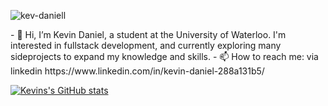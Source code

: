 <p align="left"> <img src="https://komarev.com/ghpvc/?username=kev-daniell" alt="kev-daniell" /> </p>
- 👋 Hi, I’m Kevin Daniel, a student at the University of Waterloo. I'm interested in fullstack development, and currently exploring many 
sideprojects to expand my knowledge and skills. 
- 📫 How to reach me: via linkedin https://www.linkedin.com/in/kevin-daniel-288a131b5/ 

[![Kevins's GitHub stats](https://github-readme-stats.vercel.app/api?username=kev-daniell&count_private=True&show_icons=True&theme=vue&hide=contribs,stars,issues)](https://github.com/anuraghazra/github-readme-stats)

<!---
kev-daniell/kev-daniell is a ✨ special ✨ repository because its `README.md` (this file) appears on your GitHub profile.
You can click the Preview link to take a look at your changes.
--->

